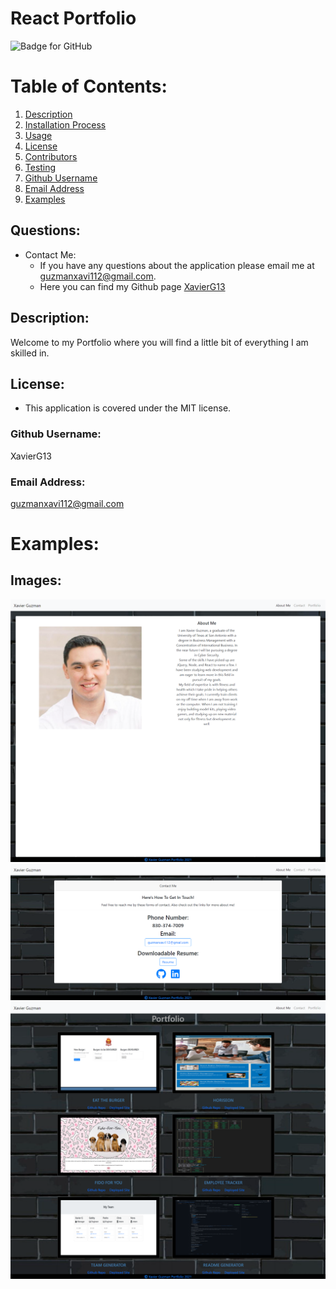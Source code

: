 # React Portfolio

![Badge for GitHub](https://img.shields.io/static/v1?label=MIT&message=License&color=blue)

# Table of Contents:

1. [Description](#description)
2. [Installation Process](#installation-process)
3. [Usage](#usage)
4. [License](#license)
5. [Contributors](#contributors)
6. [Testing](#testing)
7. [Github Username](#github-username)
8. [Email Address](#email-address)
9. [Examples](#examples)

## Questions:

- Contact Me:
  - If you have any questions about the application please email me at guzmanxavi112@gmail.com.
  - Here you can find my Github page [XavierG13](https://github.com/XavierG13)

## Description:

Welcome to my Portfolio where you will find a little bit of everything I am skilled in.

## License:

- This application is covered under the MIT license.

### Github Username:

XavierG13

### Email Address:

guzmanxavi112@gmail.com

# Examples:

## Images:

![img](https://github.com/XavierG13/React-Portfolio/blob/4033dc6821bbaeacc407399036649245ff337cba/react-portfolio/src/assets/Images/reactpageone.png?raw=true)
![img](https://github.com/XavierG13/React-Portfolio/blob/4033dc6821bbaeacc407399036649245ff337cba/react-portfolio/src/assets/Images/reactpagetwo.png?raw=true)
![img](https://github.com/XavierG13/React-Portfolio/blob/4033dc6821bbaeacc407399036649245ff337cba/react-portfolio/src/assets/Images/reactpagethree.png?raw=true)
